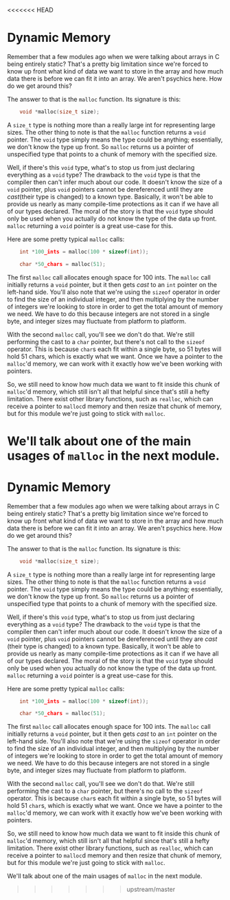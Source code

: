 <<<<<<< HEAD
# Dynamic Memory

Remember that a few modules ago when we were talking about arrays in C being entirely static? That's a pretty big limitation since we're forced to know up front what kind of data we want to store in the array and how much data there is before we can fit it into an array. We aren't psychics here. How do we get around this?

The answer to that is the `malloc` function. Its signature is this:
```c
    void *malloc(size_t size);
```
A `size_t` type is nothing more than a really large int for representing large sizes. The other thing to note is that the `malloc` function returns a `void` pointer. The `void` type simply means the type could be anything; essentially, we don't know the type up front. So `malloc` returns us a pointer of unspecified type that points to a chunk of memory with the specified size.

Well, if there's this `void` type, what's to stop us from just declaring everything as a `void` type? The drawback to the `void` type is that the compiler then can't infer much about our code. It doesn't know the size of a `void` pointer, plus `void` pointers cannot be dereferenced until they are _cast_(their type is changed) to a known type. Basically, it won't be able to provide us nearly as many compile-time protections as it can if we have all of our types declared. The moral of the story is that the `void` type should only be used when you actually do not know the type of the data up front. `malloc` returning a `void` pointer is a great use-case for this.

Here are some pretty typical `malloc` calls:
```c
    int *100_ints = malloc(100 * sizeof(int));

    char *50_chars = malloc(51);
```
The first `malloc` call allocates enough space for 100 ints. The `malloc` call initially returns a `void` pointer, but it then gets _cast_ to an `int` pointer on the left-hand side. You'll also note that we're using the `sizeof` operator in order to find the size of an individual integer, and then multiplying by the number of integers we're looking to store in order to get the total amount of memory we need. We have to do this because integers are not stored in a single byte, and integer sizes may fluctuate from platform to platform.

With the second `malloc` call, you'll see we don't do that. We're still performing the cast to a `char` pointer, but there's not call to the `sizeof` operator. This is because `char`s each fit within a single byte, so 51 bytes will hold 51 chars, which is exactly what we want. Once we have a pointer to the `malloc`'d memory, we can work with it exactly how we've been working with pointers. 

So, we still need to know how much data we want to fit inside this chunk of `malloc`'d memory, which still isn't all that helpful since that's still a hefty limitation. There exist other library functions, such as `realloc`, which can receive a pointer to `malloc`d memory and then resize that chunk of memory, but for this module we're just going to stick with `malloc`. 

We'll talk about one of the main usages of `malloc` in the next module.
=======
# Dynamic Memory

Remember that a few modules ago when we were talking about arrays in C being entirely static? That's a pretty big limitation since we're forced to know up front what kind of data we want to store in the array and how much data there is before we can fit it into an array. We aren't psychics here. How do we get around this?

The answer to that is the `malloc` function. Its signature is this:
```c
    void *malloc(size_t size);
```
A `size_t` type is nothing more than a really large int for representing large sizes. The other thing to note is that the `malloc` function returns a `void` pointer. The `void` type simply means the type could be anything; essentially, we don't know the type up front. So `malloc` returns us a pointer of unspecified type that points to a chunk of memory with the specified size.

Well, if there's this `void` type, what's to stop us from just declaring everything as a `void` type? The drawback to the `void` type is that the compiler then can't infer much about our code. It doesn't know the size of a `void` pointer, plus `void` pointers cannot be dereferenced until they are _cast_ (their type is changed) to a known type. Basically, it won't be able to provide us nearly as many compile-time protections as it can if we have all of our types declared. The moral of the story is that the `void` type should only be used when you actually do not know the type of the data up front. `malloc` returning a `void` pointer is a great use-case for this.

Here are some pretty typical `malloc` calls:
```c
    int *100_ints = malloc(100 * sizeof(int));

    char *50_chars = malloc(51);
```
The first `malloc` call allocates enough space for 100 ints. The `malloc` call initially returns a `void` pointer, but it then gets _cast_ to an `int` pointer on the left-hand side. You'll also note that we're using the `sizeof` operator in order to find the size of an individual integer, and then multiplying by the number of integers we're looking to store in order to get the total amount of memory we need. We have to do this because integers are not stored in a single byte, and integer sizes may fluctuate from platform to platform.

With the second `malloc` call, you'll see we don't do that. We're still performing the cast to a `char` pointer, but there's no call to the `sizeof` operator. This is because `char`s each fit within a single byte, so 51 bytes will hold 51 `char`s, which is exactly what we want. Once we have a pointer to the `malloc`'d memory, we can work with it exactly how we've been working with pointers. 

So, we still need to know how much data we want to fit inside this chunk of `malloc`'d memory, which still isn't all that helpful since that's still a hefty limitation. There exist other library functions, such as `realloc`, which can receive a pointer to `malloc`d memory and then resize that chunk of memory, but for this module we're just going to stick with `malloc`. 

We'll talk about one of the main usages of `malloc` in the next module.
>>>>>>> upstream/master
